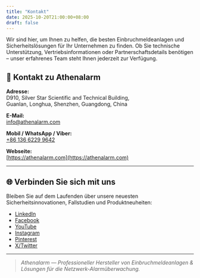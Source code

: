 ```yaml
---
title: "Kontakt"
date: 2025-10-20T21:00:00+08:00
draft: false
---
```


Wir sind hier, um Ihnen zu helfen, die besten Einbruchmeldeanlagen und Sicherheitslösungen für Ihr Unternehmen zu finden. Ob Sie technische Unterstützung, Vertriebsinformationen oder Partnerschaftsdetails benötigen – unser erfahrenes Team steht Ihnen jederzeit zur Verfügung.

## 📍 Kontakt zu Athenalarm

**Adresse:**  
D910, Silver Star Scientific and Technical Building,  
Guanlan, Longhua, Shenzhen, Guangdong, China  

**E-Mail:**  
[info@athenalarm.com](mailto:info@athenalarm.com)

**Mobil / WhatsApp / Viber:**  
[+86 136 6229 9642](https://api.whatsapp.com/send?phone=8613662299642)

**Webseite:**  
[https://athenalarm.com](https://athenalarm.com)

---

## 🌐 Verbinden Sie sich mit uns

Bleiben Sie auf dem Laufenden über unsere neuesten Sicherheitsinnovationen, Fallstudien und Produktneuheiten:

- [LinkedIn](https://www.linkedin.com/company/athenalarm)
- [Facebook](https://www.facebook.com/athenalarm)
- [YouTube](https://www.youtube.com/@athenalarm3663)
- [Instagram](https://www.instagram.com/athenalarm)
- [Pinterest](https://www.pinterest.com/athenalarm/)
- [X/Twitter](https://x.com/Athenalarm)

---

> _Athenalarm — Professioneller Hersteller von Einbruchmeldeanlagen & Lösungen für die Netzwerk-Alarmüberwachung._